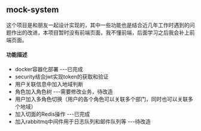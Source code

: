 ## mock-system 
这个项目是和朋友一起设计实现的，其中一些功能也是结合近几年工作时遇到的问题作出的改进，本项目暂时没有前端页面，我不懂前端，后面学习之后我会补上前端页面。

#### 功能描述
* docker容器化部署 ---已完成
* security结合jwt实现token的获取和验证
* 用户关联信息中加入地域判断 
* 角色加入角色树  ---需要修改业务，待改造
* 用户加入多角色切换（用户的各个角色可以关联多个部门，同时也可以关联多个地域）
* 加入切面的Redis操作 ---已完成
* 加入rabbitmq中间件用于日志队列和邮件队列等   ---待改造
